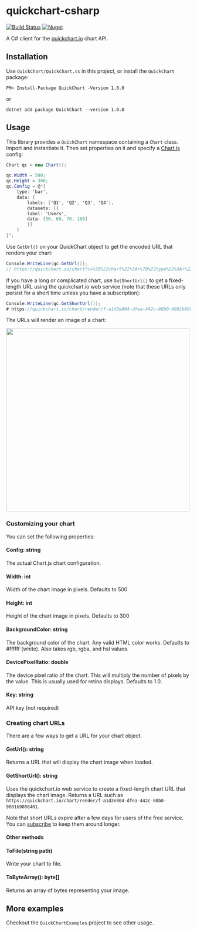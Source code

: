 # quickchart-csharp

[![Build Status](https://travis-ci.com/typpo/quickchart-csharp.svg?branch=main)](https://travis-ci.com/typpo/quickchart-csharp)
[![Nuget](http://img.shields.io/nuget/v/QuickChart.svg?style=flat)](https://www.nuget.org/packages/QuickChart)

A C# client for the [quickchart.io](https://quickchart.io/) chart API.

## Installation

Use `QuickChart/QuickChart.cs` in this project, or install the `QuickChart` package:

```
PM> Install-Package QuickChart -Version 1.0.0
```
or
```
dotnet add package QuickChart --version 1.0.0
```

## Usage

This library provides a `QuickChart` namespace containing a `Chart` class.  Import and instantiate it.  Then set properties on it and specify a [Chart.js](https://chartjs.org) config:

```csharp
Chart qc = new Chart();

qc.Width = 500;
qc.Height = 300;
qc.Config = @"{
    type: 'bar',
    data: {
        labels: ['Q1', 'Q2', 'Q3', 'Q4'],
        datasets: [{
        label: 'Users',
        data: [50, 60, 70, 180]
        }]
    }
}";
```

Use `GetUrl()` on your QuickChart object to get the encoded URL that renders your chart:

```csharp
Console.WriteLine(qc.GetUrl());
// https://quickchart.io/chart?c=%7B%22chart%22%3A+%7B%22type%22%3A+%22bar%22%2C+%22data%22%3A+%7B%22labels%22%3A+%5B%22Hello+world%22%2C+%22Test%22%5D%2C+%22datasets%22%3A+%5B%7B%22label%22%3A+%22Foo%22%2C+%22data%22%3A+%5B1%2C+2%5D%7D%5D%7D%7D%7D&w=600&h=300&bkg=%23ffffff&devicePixelRatio=2.0&f=png
```

If you have a long or complicated chart, use `GetShortUrl()` to get a fixed-length URL using the quickchart.io web service (note that these URLs only persist for a short time unless you have a subscription):

```csharp
Console.WriteLine(qc.GetShortUrl());
# https://quickchart.io/chart/render/f-a1d3e804-dfea-442c-88b0-9801b9808401
```

The URLs will render an image of a chart:

<img src="https://quickchart.io/chart?c=%7B%22type%22%3A+%22bar%22%2C+%22data%22%3A+%7B%22labels%22%3A+%5B%22Hello+world%22%2C+%22Test%22%5D%2C+%22datasets%22%3A+%5B%7B%22label%22%3A+%22Foo%22%2C+%22data%22%3A+%5B1%2C+2%5D%7D%5D%7D%7D&w=600&h=300&bkg=%23ffffff&devicePixelRatio=2.0&f=png" width="500" />

### Customizing your chart

You can set the following properties:

#### Config: string
The actual Chart.js chart configuration.

#### Width: int
Width of the chart image in pixels.  Defaults to 500

#### Height: int
Height of the chart image  in pixels.  Defaults to 300

#### BackgroundColor: string
The background color of the chart. Any valid HTML color works. Defaults to #ffffff (white). Also takes rgb, rgba, and hsl values.

#### DevicePixelRatio: double
The device pixel ratio of the chart. This will multiply the number of pixels by the value. This is usually used for retina displays. Defaults to 1.0.

#### Key: string
API key (not required)

### Creating chart URLs

There are a few ways to get a URL for your chart object.

#### GetUrl(): string

Returns a URL that will display the chart image when loaded.

#### GetShortUrl(): string

Uses the quickchart.io web service to create a fixed-length chart URL that displays the chart image.  Returns a URL such as `https://quickchart.io/chart/render/f-a1d3e804-dfea-442c-88b0-9801b9808401`.

Note that short URLs expire after a few days for users of the free service.  You can [subscribe](https://quickchart.io/pricing/) to keep them around longer.

#### Other methods

#### ToFile(string path)

Write your chart to file.

#### ToByteArray(): byte[]

Returns an array of bytes representing your image.

## More examples

Checkout the `QuickChartExamples` project to see other usage.
